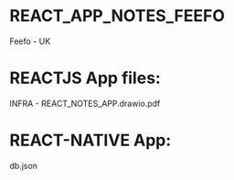 # REACT_APP_NOTES_FEEFO
Feefo - UK



# REACTJS App files:
INFRA - REACT_NOTES_APP.drawio.pdf




# REACT-NATIVE App:
db.json
